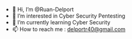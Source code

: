 - 👋 Hi, I’m @Ruan-Delport
- 👀 I’m interested in Cyber Security Pentesting
- 🌱 I’m currently learning Cyber Security
- 📫 How to reach me : delportr40@gmail.com

